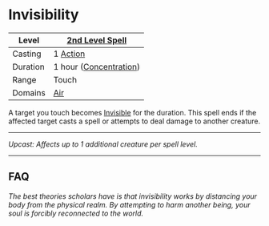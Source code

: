 # Invisibility

| Level    | [2nd Level Spell](2nd%20Level%20Spells.md)                                           |
| -------- | --------------------------------------------------- |
| Casting  | 1 [Action](../../../../Game%20Procedures/Core%20Procedures/Action.md) |
| Duration | 1 hour ([Concentration](../../../Spellcasting/Concentration.md)) |
| Range    | Touch                                               |
| Domains  | [Air](../../Spell%20Domains/Air.md)              |

A target you touch becomes [Invisible](../../../../Game%20Procedures/Conditions/Invisible.md) for the duration. This spell ends if the affected target casts a spell or attempts to deal damage to another creature.

---
*Upcast: Affects up to 1 additional creature per spell level.*

---

## FAQ

*The best theories scholars have is that invisibility works by distancing your body from the physical realm. By attempting to harm another being, your soul is forcibly reconnected to the world.*
